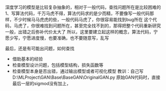 深度学习的模型是比较复杂抽象的，相对于一般代码，查找问题所在是比较困难的
1、写算法代码，千万马虎不得，算法代码求的是少而精，不要像写一般代码那样，不少时候马马虎虎的些，一般代码马虎了，你很容易能找到bug所在
这个代码，马虎了，你很难找到问题所在，甚至完全找不到的，那得把整个代码重新研究一般，出错之后弥补代价太大了
所以，这里要建立起这样的概念，算法代码，宁愿少写，宁愿进度慢，也要准确，也不要随意写，乱写

最后，还是有可能出问题，如何查找
- 借助基本的经验
- 检查模型设计问题，包括模型结构，损失函数等
- 检查模型本身是否出错，通过输出模型或者可视化模型
教训：自己写D:\MLProject\GAN\Base\BaseGAN\OriginalGAN.py 原始GAN代码时，直接最后一层的sigmod没有加上，
